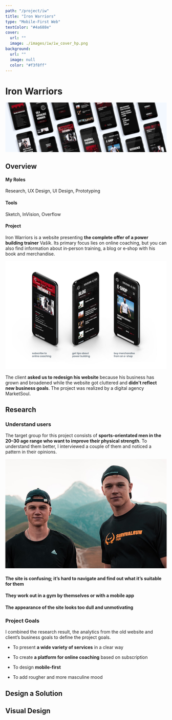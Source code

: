 ```yaml
---
path: "/project/iw"
title: "Iron Warriors"
type: "Mobile-First Web"
textColor: "#4a688e"
cover:
  url: ""
  image: ./images/iw/iw_cover_hp.png
background:
  url: ""
  image: null
  color: "#f3f8ff"
---
```


# Iron Warriors

<full-width color="#f3f8ff">

  ![Cover](./images/iw/iw_cover.jpg)

</full-width>

## Overview

<div class="row">
  <div class="column_3">
    <h4>My Roles</h4>
    <p>Research, UX&nbsp;Design, UI&nbsp;Design, Prototyping</p>
  </div>
  <div class="column_3">
    <h4>Tools</h4>
    <p>Sketch, InVision, Overflow</p>
  </div>
</div>

#### Project

Iron Warriors is a website presenting __the complete offer of a power building trainer__ Vašík. Its primary focus lies on online coaching, but you can also find information about in&#8209;person training, a blog or e&#8209;shop with his book and merchandise.

![Overview](./images/iw/iw_overview.jpg)

The client __asked us to redesign his website__ because his business has grown and broadened while the website got cluttered and __didn't reflect new business goals__. The project was realized by a digital agency MarketSoul.

<full-width color="#f3f8ff">
  <div class="inside_bg">

  ## Research

  ### Understand users
  
  The target group for this project consists of __sports-orientated men in the 20–30 age range who want to improve their physical strength__. To understand them better, I interviewed a couple of them and noticed a pattern in their opinions.
  
  <div class="table">

  <div class="row">
    <div class="column_2">
      <img lt="User" src="./images/iw/iw_user.jpg">
    </div>

   <div class="column_2">
      <h4>The site is <strong>confusing; it’s hard to navigate</strong> and find out what it’s suitable for them</h4>
      <h4>They work out in a gym by themselves or with a <strong>mobile app</strong></h4>
      <h4>The appearance of the site looks too dull and unmotivating</h4>
    </div>
  </div>
  

  </div>

  ### Project Goals
  I combined the research result, the analytics from the old website and client’s business goals to define the project goals.
  
  <div class="table">

  <div class="row">
    <div class="column_2">
      <ul>
        <li>To present <strong>a wide variety of services</strong> in a clear way</li>
      </ul>
    </div>

   <div class="column_2">
      <ul>
        <li>To create <strong>a platform for online coaching</strong> based on subscription</li>
      </ul>
    </div>
  </div>
  
  <div class="row">
    <div class="column_2">
      <ul>
        <li>To design <strong>mobile‑first</strong></li>
      </ul>
    </div>

   <div class="column_2">
      <ul>
        <li>To add rougher and more masculine mood</li>
      </ul>
    </div>
  </div>

  </div>
  
</div>
</full-width>

## Design a Solution

## Visual Design
